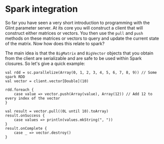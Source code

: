 # Spark integration

So far you have seen a very short introduction to programming with the Glint parameter server. At its core you will construct a client that will construct either matrices or vectors. You then use the `pull` and `push` methods on these matrices or vectors to query and update the current state of the matrix. Now how does this relate to spark?

The main idea is that the `BigMatrix` and `BigVector` objects that you obtain from the client are serializable and are safe to be used within Spark closures. So let's give a quick example:

    val rdd = sc.parallelize(Array(0, 1, 2, 3, 4, 5, 6, 7, 8, 9)) // Some spark RDD
    val vector = client.vector[Double](10)

    rdd.foreach {
        case value => vector.push(Array(value), Array(12)) // Add 12 to every index of the vector
    }

    val result = vector.pull((0L until 10).toArray)
    result.onSuccess {
        case values => println(values.mkString(", "))
    }
    result.onComplete {
        case _ => vector.destroy()
    }
